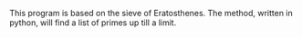 This program is based on the sieve of Eratosthenes. The method, written in python, will find a list of primes up till a limit.